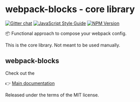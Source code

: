 # webpack-blocks - core library

[![Gitter chat](https://badges.gitter.im/webpack-blocks.svg)](https://gitter.im/webpack-blocks)
[![JavaScript Style Guide](https://img.shields.io/badge/code%20style-standard-brightgreen.svg)](http://standardjs.com/)
[![NPM Version](https://img.shields.io/npm/v/@webpack-blocks/core.svg)](https://www.npmjs.com/package/@webpack-blocks/core)

📦 Functional approach to compose your webpack config.

This is the core library. Not meant to be used manually.


## webpack-blocks

Check out the

👉 [Main documentation](https://github.com/andywer/webpack-blocks)

Released under the terms of the MIT license.
